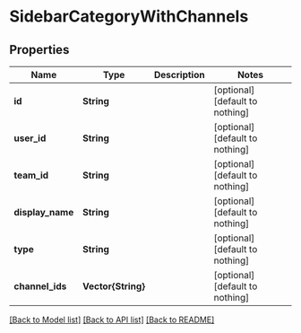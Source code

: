 # SidebarCategoryWithChannels


## Properties
Name | Type | Description | Notes
------------ | ------------- | ------------- | -------------
**id** | **String** |  | [optional] [default to nothing]
**user_id** | **String** |  | [optional] [default to nothing]
**team_id** | **String** |  | [optional] [default to nothing]
**display_name** | **String** |  | [optional] [default to nothing]
**type** | **String** |  | [optional] [default to nothing]
**channel_ids** | **Vector{String}** |  | [optional] [default to nothing]


[[Back to Model list]](../README.md#models) [[Back to API list]](../README.md#api-endpoints) [[Back to README]](../README.md)


